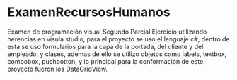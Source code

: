 # ExamenRecursosHumanos
Examen de programación visual Segundo Parcial
Ejercicio utilizando herencias en visula studio, para el proyecto se uso el lenguaje c#, 
dentro de esta se uso formularios para la capa de la portada, del cliente y del empleado,
y clases, ademas de ello se utilizo objetos como labels, textbox, combobox, pushbotton, y 
lo principal para la conformación de este proyecto fueron los DataGridView.
